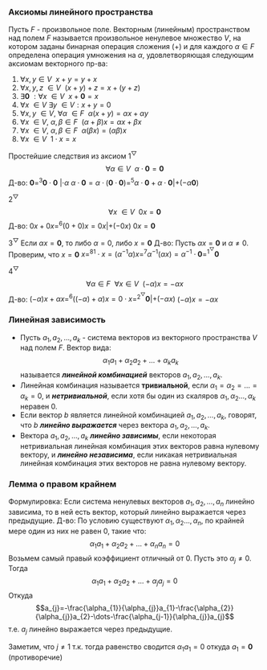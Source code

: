  ### Аксиомы линейного пространства
Пусть $F$ - произвольное поле. Векторным (линейным) пространством над полем $F$ называется произвольное ненулевое множество $V$, на котором заданы бинарная операция сложения (+) и для каждого $\alpha \in F$ определена операция умножения на $\alpha$, удовлетворяющая следующим аксиомам векторного пр-ва:
1) $\forall{x, y}\in V~~x+y=y+x$
2) $\forall{x, y, z}~\in V~~(x+y)+z=x+(y+z)$
3) $\exists{\pmb{0}}~:\forall{x}~\in V ~~x+\pmb{0} =x$ 
4) $\forall{x}~\in V~\exists{y}~\in V:x+y=0$
5) $\forall{x, y}~\in V,~\forall{\alpha}~\in F~~\alpha(x+y)=\alpha x+\alpha y$ 
6) $\forall{x}~\in V,~\alpha,\beta \in F~~(\alpha+\beta)x=\alpha x+\beta x$
7) $\forall{x}~\in V,~\alpha,\beta \in F~~\alpha(\beta x)=(\alpha\beta)x$ 
8) $\forall{x}~\in V~~1\cdot x=x$

Простейшие следствия из аксиом
$1^\bigtriangledown$ 
$$\forall{\alpha \in V}~~\alpha \cdot\pmb{0} =\pmb{0}$$
Д-во:
$\pmb{0}=^3\pmb{0}\cdot\pmb{0}$ $|\cdot\alpha$
$\alpha \cdot\pmb{0}=\alpha \cdot(\pmb{0}\cdot\pmb{0})=^5\alpha\cdot\pmb{0}+\alpha\cdot\pmb{0}|+(-\alpha\pmb{0})$

$2^\bigtriangledown$ 
$$\forall{x}~\in V~~0x=\pmb{0}$$
Д-во:
${0}x+0x=^6(0+0)x=0x|+(-0x)$ 
$0x=\pmb{0}$

$3^\bigtriangledown$ 
Если $\alpha x=\pmb{0}$, то либо $\alpha=0$, либо $x=\pmb{0}$ 
Д-во:
Пусть $\alpha x=\pmb{0}$ и $\alpha\neq0$. Проверим, что $x=\pmb{0}$ 
$x=^81\cdot x=(\alpha^{-1}\alpha)x=^7\alpha^{-1}(\alpha x)=\alpha^{-1}\cdot\pmb{0}=^{1^{\bigtriangledown}}\pmb{0}$ 

$4^{\bigtriangledown}$
$$\forall{\alpha \in F}~~\forall{x\in V}~~(-\alpha)x=-\alpha x$$
Д-во:
$(-\alpha)x+\alpha x=^6((-\alpha)+\alpha)x=0\cdot x=^{2^{\bigtriangledown}}\pmb{0}|+(-\alpha x)$
$(-\alpha)x=-\alpha x$

### Линейная зависимость
- Пусть $a_{1}, a_{2},\dots,a_{k}$ - система векторов из векторного пространства $V$ над полем $F$. Вектор вида:
$$\alpha_{1}a_{1}+\alpha_{2}a_{2}+\dots+\alpha_{k}a_{k}$$
называется ***линейной комбинацией*** векторов $a_{1}, a_{2},\dots,a_{k}$.
- Линейная комбинация называется **тривиальной**, если $\alpha_{1}=\alpha_{2}=\dots =\alpha_{k}=0$, и ***нетривиальной***, если хотя бы один из скаляров $\alpha_{1},\alpha_{2}\dots,\alpha_{k}$ неравен 0. 
- Если вектор $b$ является линейной комбинацией $a_{1}, a_{2},\dots,a_{k}$, говорят, что $b$ ***линейно выражается*** через вектора $a_{1}, a_{2},\dots,a_{k}$.
- Вектора $a_{1}, a_{2},\dots,a_{k}$ ***линейно зависимы***, если некоторая нетривиальная линейная комбинация этих векторов равна нулевому вектору, и ***линейно независима***, если никакая нетривиальная линейная комбинация этих векторов не равна нулевому вектору.

### Лемма о правом крайнем
Формулировка:
	 Если система ненулевых векторов $a_{1}, a_{2},\dots,a_{n}$ линейно зависима, то в ней есть вектор, который линейно выражается через предыдущие.
Д-во:
	По условию существуют $\alpha_{1},\alpha_{2}\dots,\alpha_{n}$, по крайней мере один из них не равен 0, такие что:
	$$\alpha_{1}a_{1}+\alpha_{2}a_{2}+\dots+\alpha_{n}a_{n}=0$$
	Возьмем самый правый коэффициент отличный от 0. Пусть это $\alpha_{j}\neq0$. Тогда
	$$\alpha_{1}a_{1}+\alpha_{2}a_{2}+\dots+\alpha_{j}a_{j}=0$$
	Откуда
	$$a_{j}=-\frac{\alpha_{1}}{\alpha_{j}}a_{1}-\frac{\alpha_{2}}{\alpha_{j}}a_{2}-\dots-\frac{\alpha_{j-1}}{\alpha_{j}}a_{j}$$
	т.e. $a_{j}$ линейно выражается через предыдущие.

Заметим, что $j\neq{1}$ т.к. тогда равенство сводится $\alpha_{1}a_{1}=0$ откуда $a_{1}=\pmb{0}$ (противоречие)
